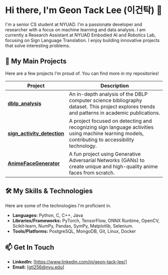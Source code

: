 # Hi there, I'm Geon Tack Lee (이건탁) 👋

I'm a senior CS student at NYUAD. I'm a passionate developer and researcher with a focus on machine learning and data analysis. I am currently a Research Assistant at NYUAD Embodied AI and Robotics Lab, focusing on Sign Language Translation. I enjoy building innovative projects that solve interesting problems.

## 🚀 My Main Projects
Here are a few projects I'm proud of. You can find more in my repositories!

| Project | Description |
|---|---|
| **[dblp_analysis](https://github.com/geontackee/dblp_analysis)** | An in-depth analysis of the DBLP computer science bibliography dataset. This project explores trends and patterns in academic publications. |
| **[sign_activity_detection](https://github.com/geontackee/sign_activity_detection)** | A project focused on detecting and recognizing sign language activities using machine learning models, contributing to accessibility technology. |
| **[AnimeFaceGenerator](https://github.com/geontackee/AnimeFaceGenerator)** | A fun project using Generative Adversarial Networks (GANs) to create unique and high-quality anime faces from scratch. |

## 🛠️ My Skills & Technologies
Here are some of the technologies I'm proficient in.

- **Languages:** Python, C, C++, Java
- **Libraries/Frameworks:** PyTorch, TensorFlow, ONNX Runtime, OpenCV, Scikit‑learn, NumPy, Pandas, SymPy, Matplotlib, Selenium.
- **Tools/Platforms:** PostgreSQL, MongoDB, Git, Linux, Docker

## 📫 Get In Touch
- **LinkedIn:** [https://www.linkedin.com/in/geon-tack-lee/]
- **Email:** [gtl256@nyu.edu]
